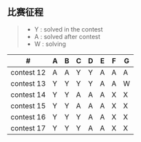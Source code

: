 ## 比赛征程
> * Y : solved in the contest
> * A : solved after contest
> * W : solving



  \# |  A  |  B  |  C  |  D  |  E  |  F  |  G  
---|---|---|---|---|---|---|---
|contest 12|A|A|Y|Y|A|A|A
|contest 13|Y|Y|Y|Y|A|A|W
|contest 14|Y|Y|A|A|A|X|X|
|contest 15|Y|Y|A|A|A|X|X|
|contest 16|Y|Y|Y|A|A|X|X|
|contest 17|Y|Y|Y|A|A|X|X|


